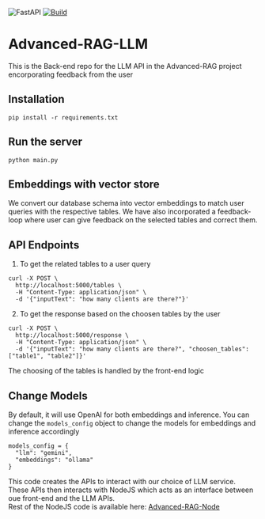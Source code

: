 ![FastAPI](https://img.shields.io/badge/FastAPI-005571?style=for-the-badge&logo=fastapi)
[![Build](https://github.com/guitmonk-1290/Advanced-RAG-LLM/actions/workflows/devops.yml/badge.svg)](https://github.com/guitmonk-1290/Advanced-RAG-LLM/actions/workflows/devops.yml)

# Advanced-RAG-LLM

This is the Back-end repo for the LLM API in the Advanced-RAG project encorporating feedback from the user

## Installation
```
pip install -r requirements.txt
```

## Run the server
```
python main.py
```

## Embeddings with vector store
We convert our database schema into vector embeddings to match user queries with the respective tables.
We have also incorporated a feedback-loop where user can give feedback on the selected tables and correct them.

## API Endpoints
1. To get the related tables to a user query
```
curl -X POST \
  http://localhost:5000/tables \
  -H "Content-Type: application/json" \
  -d '{"inputText": "how many clients are there?"}'
```

2. To get the response based on the choosen tables by the user
```
curl -X POST \
  http://localhost:5000/response \
  -H "Content-Type: application/json" \
  -d '{"inputText": "how many clients are there?", "choosen_tables": ["table1", "table2"]}'
```
The choosing of the tables is handled by the front-end logic

## Change Models
By default, it will use OpenAI for both embeddings and inference. You can change the ``models_config`` object to change the models for embeddings and inference accordingly

```
models_config = {
  "llm": "gemini",
  "embeddings": "ollama"
}
```

This code creates the APIs to interact with our choice of LLM service. These APIs then interacts with NodeJS which acts as an interface between oue front-end and the LLM APIs.<br>
Rest of the NodeJS code is available here: <a href="https://github.com/guitmonk-1290/Advanced-RAG-Node">Advanced-RAG-Node</a>
